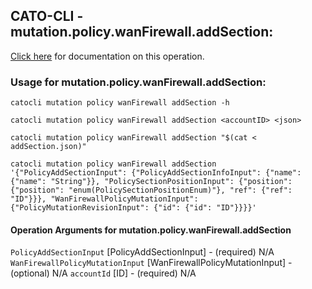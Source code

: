 
## CATO-CLI - mutation.policy.wanFirewall.addSection:
[Click here](https://api.catonetworks.com/documentation/#mutation-addSection) for documentation on this operation.

### Usage for mutation.policy.wanFirewall.addSection:

`catocli mutation policy wanFirewall addSection -h`

`catocli mutation policy wanFirewall addSection <accountID> <json>`

`catocli mutation policy wanFirewall addSection "$(cat < addSection.json)"`

`catocli mutation policy wanFirewall addSection '{"PolicyAddSectionInput": {"PolicyAddSectionInfoInput": {"name": {"name": "String"}}, "PolicySectionPositionInput": {"position": {"position": "enum(PolicySectionPositionEnum)"}, "ref": {"ref": "ID"}}}, "WanFirewallPolicyMutationInput": {"PolicyMutationRevisionInput": {"id": {"id": "ID"}}}}'`

#### Operation Arguments for mutation.policy.wanFirewall.addSection ####
`PolicyAddSectionInput` [PolicyAddSectionInput] - (required) N/A 
`WanFirewallPolicyMutationInput` [WanFirewallPolicyMutationInput] - (optional) N/A 
`accountId` [ID] - (required) N/A 

